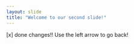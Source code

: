 ```yaml
---
layout: slide
title: "Welcome to our second slide!"
---
```

[x] done changes!!
Use the left arrow to go back!
